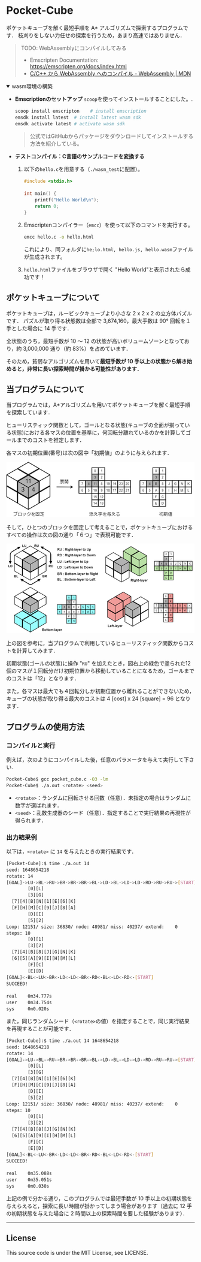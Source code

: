 # Pocket-Cube

ポケットキューブを解く最短手順を A* アルゴリズムで探索するプログラムです．
枝刈りをしない力任せの探索を行うため，あまり高速ではありません．

> TODO: WebAssemblyにコンパイルしてみる
> - Emscripten Documentation: https://emscripten.org/docs/index.html
> - [C/C++ から WebAssembly へのコンパイル - WebAssembly | MDN](https://developer.mozilla.org/ja/docs/WebAssembly/C_to_wasm)

<details open>
<summary>wasm環境の構築</summary>

- **Emscriptionのセットアップ**
  `scoop`を使ってインストールすることにした。.
  ```sh
  scoop install emscripton    # install emscription
  emsdk install latest  # install latest wasm sdk
  emsdk activate latest # activate wasm sdk
  ```
  > 公式ではGitHubからパッケージをダウンロードしてインストールする方法を紹介している。

- **テストコンパイル：C言語のサンプルコードを変換する**
  1. 以下の`hello.c`を用意する（`./wasm_test`に配置）。
     ```c
     #include <stdio.h>

     int main() {
         printf("Hello World\n");
         return 0;
     }
     ```
  2. Emscriptenコンパイラー（`emcc`）を使って以下のコマンドを実行する。
     ```sh
     emcc hello.c -o hello.html
     ```
     これにより、同フォルダに`he;lo.html, hello.js, hello.wasm`ファイルが生成されます。

  3. `hello.html`ファイルをブラウザで開く
     "Hello World"と表示されたら成功です！

</details>

## ポケットキューブについて

ポケットキューブは，ルービックキューブより小さな 2 x 2 x 2 の立方体パズルです．
パズルが取り得る状態数は全部で 3,674,160，最大手数は 90° 回転を１手とした場合に 14 手です．

全状態のうち，最短手数が 10 ～ 12 の状態が高いボリュームゾーンとなっており，約 3,000,000 通り（約 83%）を占めています．

そのため，貧弱なアルゴリズムを用いて**最短手数が 10 手以上の状態から解き始めると，非常に長い探索時間が掛かる可能性があります．**

## 当プログラムについて

当プログラムでは，A*アルゴリズムを用いてポケットキューブを解く最短手順を探索しています．

ヒューリスティック関数として，ゴールとなる状態(キューブの全面が揃っている状態)における各マスの位置を基準に，何回転分離れているのかを計算してゴールまでのコストを推定します．

各マスの初期位置(番号)は次の図中「初期値」のように与えられます．

![alt 各マスの初期位置](img/Int_fig-03.png)

そして，ひとつのブロックを固定して考えることで，ポケットキューブにおけるすべての操作は次の図の通り「６つ」で表現可能です．

![alt 回転操作の種類](img/Int-fig-04.png)

上の図を参考に，当プログラムで利用しているヒューリスティック関数からコストを計算してみます．

初期状態(ゴールの状態)に操作 "<code>RU</code>" を加えたとき，図右上の緑色で塗られた12個のマスが１回転分だけ初期位置から移動していることになるため，ゴールまでのコストは「12」となります．

また，各マスは最大でも４回転分しか初期位置から離れることができないため，キューブの状態が取り得る最大のコストは 4 [cost] x 24 [square] = 96 となります． 

## プログラムの使用方法

### コンパイルと実行
例えば，次のようにコンパイルした後，任意のパラメータを与えて実行して下さい．
~~~sh
Pocket-Cube$ gcc pocket_cube.c -O3 -lm
Pocket-Cube$ ./a.out <rotate> <seed>
~~~
- <code>\<rotate\></code>：ランダムに回転させる回数（任意）．未指定の場合はランダムに数字が選ばれます．
- <code>\<seed\></code>：乱数生成器のシード（任意）．指定することで実行結果の再現性が得られます．

### 出力結果例
以下は，<code>\<rotate\></code> に <code>14</code> を与えたときの実行結果です．
~~~sh
[Pocket-Cube]:$ time ./a.out 14
seed: 1648654218
rotate: 14
[GOAL]->LU->BL->RU->BR->BR->BR->BL->LD->BL->LD->LD->RD->RU->RU->[START]
        [0][L]
        [3][G]
  [7][4][B][N][1][E][6][K]
  [F][H][M][C][9][J][8][A]
        [D][I]
        [5][2]
Loop: 12151/ size: 36830/ node: 48981/ miss: 40237/ extend:    0
steps: 10
        [0][1]
        [3][2]
  [7][4][B][8][J][G][N][K]
  [6][5][A][9][I][H][M][L]
        [F][C]
        [E][D]
[GOAL]<-BL<-LU<-BR<-LD<-LD<-BR<-RD<-BL<-LD<-RD<-[START]
SUCCEED!

real    0m34.777s
user    0m34.754s
sys     0m0.020s
~~~

また，同じランダムシード（<code>\<rotate\></code>の値）を指定することで，同じ実行結果を再現することが可能です．
~~~sh
[Pocket-Cube]:$ time ./a.out 14 1648654218
seed: 1648654218
rotate: 14
[GOAL]->LU->BL->RU->BR->BR->BR->BL->LD->BL->LD->LD->RD->RU->RU->[START]
        [0][L]
        [3][G]
  [7][4][B][N][1][E][6][K]
  [F][H][M][C][9][J][8][A]
        [D][I]
        [5][2]
Loop: 12151/ size: 36830/ node: 48981/ miss: 40237/ extend:    0
steps: 10
        [0][1]
        [3][2]
  [7][4][B][8][J][G][N][K]
  [6][5][A][9][I][H][M][L]
        [F][C]
        [E][D]
[GOAL]<-BL<-LU<-BR<-LD<-LD<-BR<-RD<-BL<-LD<-RD<-[START]
SUCCEED!

real    0m35.088s
user    0m35.051s
sys     0m0.030s
~~~

上記の例で分かる通り，このプログラムでは最短手数が 10 手以上の初期状態を与えらえると，探索に長い時間が掛かってしまう場合があります（過去に 12 手の初期状態を与えた場合に $2$ 時間以上の探索時間を要した経験があります）．

---
## License
This source code is under the MIT License, see LICENSE.
